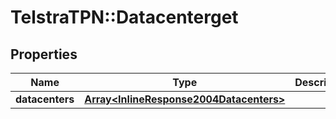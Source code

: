 # TelstraTPN::Datacenterget

## Properties
Name | Type | Description | Notes
------------ | ------------- | ------------- | -------------
**datacenters** | [**Array&lt;InlineResponse2004Datacenters&gt;**](InlineResponse2004Datacenters.md) |  | [optional] 



